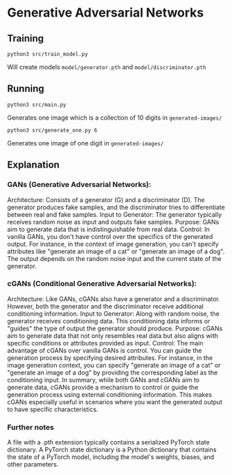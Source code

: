 # Generative Adversarial Networks

## Training

`python3 src/train_model.py`

Will create models `model/generator.pth` and `model/discriminator.pth`

## Running

`python3 src/main.py`

Generates one image which is a collection of 10 digits in `generated-images/`

`python3 src/generate_one.py 6`

Generates one image of one digit in `generated-images/`

## Explanation

### GANs (Generative Adversarial Networks):

Architecture: Consists of a generator (G) and a discriminator (D). The generator produces fake samples, and the discriminator tries to differentiate between real and fake samples.
Input to Generator: The generator typically receives random noise as input and outputs fake samples.
Purpose: GANs aim to generate data that is indistinguishable from real data.
Control: In vanilla GANs, you don't have control over the specifics of the generated output. For instance, in the context of image generation, you can't specify attributes like "generate an image of a cat" or "generate an image of a dog". The output depends on the random noise input and the current state of the generator.

### cGANs (Conditional Generative Adversarial Networks):

Architecture: Like GANs, cGANs also have a generator and a discriminator. However, both the generator and the discriminator receive additional conditioning information.
Input to Generator: Along with random noise, the generator receives conditioning data. This conditioning data informs or "guides" the type of output the generator should produce.
Purpose: cGANs aim to generate data that not only resembles real data but also aligns with specific conditions or attributes provided as input.
Control: The main advantage of cGANs over vanilla GANs is control. You can guide the generation process by specifying desired attributes. For instance, in the image generation context, you can specify "generate an image of a cat" or "generate an image of a dog" by providing the corresponding label as the conditioning input.
In summary, while both GANs and cGANs aim to generate data, cGANs provide a mechanism to control or guide the generation process using external conditioning information. This makes cGANs especially useful in scenarios where you want the generated output to have specific characteristics.

### Further notes

A file with a .pth extension typically contains a serialized PyTorch state dictionary. A PyTorch state dictionary is a Python dictionary that contains the state of a PyTorch model, including the model's weights, biases, and other parameters.
